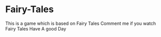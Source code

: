 # Fairy-Tales
This is a game which is based on Fairy Tales Comment me if you watch Fairy Tales Have A good Day
